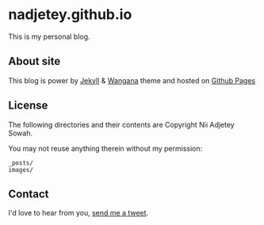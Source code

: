 nadjetey.github.io
==============
This is my personal blog. 

## About site
This blog is power by [Jekyll](http://jekyllrb.com/) & [Wangana](https://github.com/nadjetey/wangana) theme and
hosted on [Github Pages](pages.github.com)

## License
The following directories and their contents are Copyright Nii Adjetey Sowah. 

You may not reuse anything therein without my permission:
```
_posts/
images/
```

## Contact
I'd love to hear from you, [send me a tweet](https://twitter.com/_nadjetey).